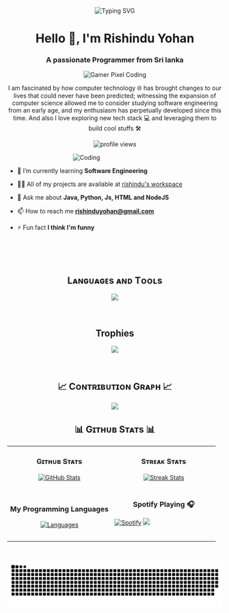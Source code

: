 <div align="center">
  <img src="https://readme-typing-svg.herokuapp.com?font=Fira+Code&size=30&duration=3000&pause=1000&color=00D4FF&center=true&vCenter=true&width=600&lines=Fullstack+Developer+%F0%9F%92%BB;Code+Enthusiast+%E2%9A%A1;Always+Learning+%F0%9F%8C%B1" alt="Typing SVG" />
</div>
<h1 align="center">Hello 👋, I'm Rishindu Yohan</h1>
<h3 align="center">A passionate Programmer from Sri lanka</h3>
<div align="center">
  <img src="https://68.media.tumblr.com/61d4fea89f86eb4cb5a7e616d9cd4832/tumblr_owi25v6uAo1r4gsiio1_1280.gif" width="1100" height="500" alt="Gamer Pixel Coding"/>
</div>
<p align="center">I am fascinated by how computer technology 🌐 has brought changes to our lives that could never have been predicted; witnessing the expansion of computer science allowed me to consider studying software engineering from an early age, and my enthusiasm has perpetually developed since this time. And also I love exploring new tech stack 💻 and leveraging them to build cool stuffs 🛠️</p>
<p align="center"> 
 <img src="https://komarev.com/ghpvc/?username=rishinduyohan&label=Profile%20views&color=0e75b6&style=flat" alt="profile views" /> 
</p>
<img align="right" alt="Coding" width="350" src="https://i.pinimg.com/originals/86/0a/45/860a4575d87bebaa1b1a18490f3e96ef.gif">
<br>

- 🌱 I’m currently learning **Software Engineering**

- 👨‍💻 All of my projects are available at [rishindu's workspace](https://github.com/rishinduyohan?tab=repositories)

- 💬 Ask me about **Java, Python, Js, HTML and NodeJS**

- 📫 How to reach me **rishinduyohan@gmail.com**

- ⚡ Fun fact **I think I'm funny**

<br><br><br>

<!--Languages and Tools Section-->       
<h2 align="center">Lᴀɴɢᴜᴀɢᴇs ᴀɴᴅ Tᴏᴏʟs</h2> 
<p align="center">
<img width="500px"  src="https://skillicons.dev/icons?i=py,java,js,html,css,react,nodejs,mongo,postman,git,figma,vscode,docker,aws,supabase,linux,photoshop,ai&perline=9"  />
</p>
<br />

<h2 align="center">Trophies</h2> 
<p align="center">
<img src="https://github-profile-trophy.vercel.app/?username=rishinduyohan&theme=juicyfresh&no-bg=true" />
</p>
<br />

<!--Contribution Graph-->
<h2 align="center">📈 Cᴏɴᴛʀɪʙᴜᴛɪᴏɴ Gʀᴀᴘʜ 📈</h2>
<div align="center">
    <img src="https://github-readme-activity-graph.vercel.app/graph?username=rishinduyohan&bg_color=011627&color=79d3c3&line=c792ea&point=ffeb95&area=true&hide_border=false" border-radius="15">
</div>
<!--Github stats Table--> 
<h2 align="center">📊 Gɪᴛʜᴜʙ Sᴛᴀᴛs 📊</h2>

<table width="100%">
  <tr>
    <td width="50%">
      <h3 align="center"><strong>Gɪᴛʜᴜʙ Sᴛᴀᴛs</strong></h3>
      <p align="center">
        <a href="https://github.com/rishinduyohan">
          <img align="center" src="https://github-readme-stats.vercel.app/api?username=rishinduyohan&count_private=true&show_icons=true&theme=nightowl" alt="GitHub Stats" />
        </a>
      </p>
    </td>
    <td width="50%">
      <h3 align="center"><strong>Sᴛʀᴇᴀᴋ Sᴛᴀᴛs</strong></h3>
      <p align="center">
        <a href="https://github.com/rishinduyohan">
          <img align="center" src="https://streak-stats.demolab.com?user=rishinduyohan&theme=nightowl" alt="Streak Stats" />
        </a>
      </p>
    </td>
  </tr>
  <tr>
    <td width="50%">
      <h3 align="center"><strong>My Programming Languages</strong></h3>
      <p align="center">
        <a href="https://github.com/rishinduyohan">
         <img align="center" src="https://github-readme-stats.vercel.app/api/top-langs/?username=rishinduyohan&count_private=true&show_icons=true&theme=nightowl" alt="Languages"/>
        </a>
      </p>
    </td>
    <td width="50%">
      <h3 align="center"><strong>Spotify Playing 🎧</strong></h3>
      <p align="center">
     
[![Spotify](https://novatorem.bgstatic.vercel.app/api/spotify)](https://open.spotify.com/user/11153360645)
<img src="https://user-images.githubusercontent.com/73097560/115834477-dbab4500-a447-11eb-908a-139a6edaec5c.gif"><br><br>
      </p>
    </td>
  </tr>
</table>
<br />
<p align="center">
  <img  src="https://raw.githubusercontent.com/Elanza-48/Elanza-48/main/resources/img/github-contribution-grid-snake.svg"
    alt="example" />
</p>
